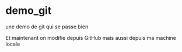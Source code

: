 demo_git
========

une demo de git qui se passe bien

Et maintenant on modifie depuis GitHub
mais aussi depuis ma machine locale
